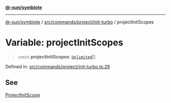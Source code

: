 [**@-xun/symbiote**](../../../../../README.md)

***

[@-xun/symbiote](../../../../../README.md) / [src/commands/project/init-turbo](../README.md) / projectInitScopes

# Variable: projectInitScopes

> `const` **projectInitScopes**: [`Unlimited`](../../../../configure/enumerations/UnlimitedGlobalScope.md#unlimited)[]

Defined in: [src/commands/project/init-turbo.ts:29](https://github.com/Xunnamius/symbiote/blob/ecdd713c4d242b92209fafa38beadafe2769795c/src/commands/project/init-turbo.ts#L29)

## See

[ProjectInitScope](../../../../configure/enumerations/UnlimitedGlobalScope.md)
